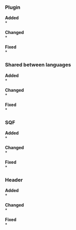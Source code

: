 ### Plugin
**Added**  
*  


**Changed**  
* 


**Fixed**  
* 


### Shared between languages
**Added**  
* 


**Changed**  
*


**Fixed**  
* 


### SQF
**Added**  
* 


**Changed**  
* 


**Fixed**  
* 


### Header
**Added**  
* 


**Changed**  
* 


**Fixed**  
* 